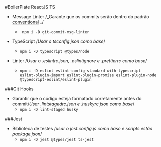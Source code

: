 #BoilerPlate ReactJS TS

- Message Linter /_Garante que os commits serão dentro do padrão [conventional](https://www.conventionalcommits.org/en/v1.0.0/#specification) _/

  - <code> npm i -D git-commit-msg-linter</code>

- TypeScript /_Usar o tsconfig.json como base_/

  - <code>npm i -D typescript @types/node</code>

- Linter /_Usar o .eslintrc.json, .eslintignore e .prettierrc como base_/
  - <code>npm i -D eslint eslint-config-standard-with-typescript eslint-plugin-import eslint-plugin-promise eslint-plugin-node @typescript-eslint/eslint-plugin</code>

###Git Hooks

- Garantir que o código esteja formatado corretamente antes do commit/_Usar .lintstagedrc.json e .huskyrc.json como base_/
  - <code>npm i -D lint-staged husky</code>

###Jest

- Biblioteca de testes /_usar o jest.config.js como base e scripts estão package.json_/
  - <code>npm i -D jest @types/jest ts-jest</code>
